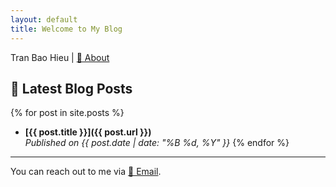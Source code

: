 ```yaml
---
layout: default
title: Welcome to My Blog
---
```


Tran Bao Hieu | [👤 About](/about)

<!-- <figure style="text-align: right;">
  <img src="/assets/images/logo.png" alt="Logo" width=300>
</figure> -->

## 📢 Latest Blog Posts

{% for post in site.posts %}
- **[{{ post.title }}]({{ post.url }})**  
  _Published on {{ post.date | date: "%B %d, %Y" }}_
{% endfor %}

---
You can reach out to me via [📩 Email](hieubkls98@gmail.com).

